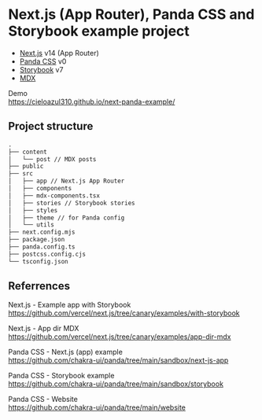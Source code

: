 # Next.js (App Router), Panda CSS and Storybook example project

- [Next.js] v14 (App Router)
- [Panda CSS] v0
- [Storybook] v7
- [MDX]

Demo  
<https://cieloazul310.github.io/next-panda-example/>

## Project structure

```txt
.
├── content
│   └── post // MDX posts 
├── public
├── src
│   ├── app // Next.js App Router 
│   ├── components
│   ├── mdx-components.tsx
│   ├── stories // Storybook stories
│   ├── styles
│   ├── theme // for Panda config
│   └── utils
├── next.config.mjs
├── package.json
├── panda.config.ts
├── postcss.config.cjs
└── tsconfig.json
```

## Referrences

Next.js - Example app with Storybook  
<https://github.com/vercel/next.js/tree/canary/examples/with-storybook>

Next.js - App dir MDX  
<https://github.com/vercel/next.js/tree/canary/examples/app-dir-mdx>

Panda CSS - Next.js (app) example  
<https://github.com/chakra-ui/panda/tree/main/sandbox/next-js-app>

Panda CSS - Storybook example  
<https://github.com/chakra-ui/panda/tree/main/sandbox/storybook>

Panda CSS - Website  
<https://github.com/chakra-ui/panda/tree/main/website>

[Next.js]: https://nextjs.org/
[Panda CSS]: https://panda-css.com/
[Storybook]: https://storybook.js.org/
[MDX]: https://mdxjs.com/
